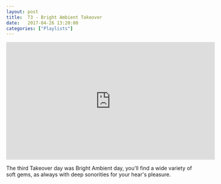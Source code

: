 ```yaml
---
layout: post
title:  T3 - Bright Ambient Takeover
date:   2017-04-26 13:20:00
categories: ["Playlists"]
---
```


<iframe width="560" height="315" src="https://www.youtube.com/embed/videoseries?list=PLXG1UxdN3qL-ariVdkOBWG_qkJ_qzI78A" frameborder="0" allowfullscreen></iframe>

The third Takeover day was Bright Ambient day, you'll find a wide variety of soft gems, as always with deep sonorities for your hear's pleasure.
